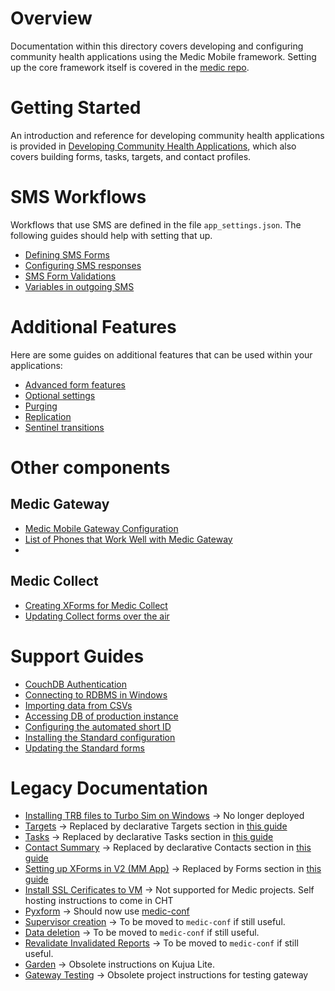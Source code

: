 # Overview
Documentation within this directory covers developing and configuring community health applications using the Medic Mobile framework. Setting up the core framework itself is covered in the [medic repo](https://github.com/medic/medic#easy-deployment). 

# Getting Started
An introduction and reference for developing community health applications is provided in [Developing Community Health Applications](https://github.com/medic/medic-docs/blob/master/configuration/developing-community-health-applications.md), which also covers building forms, tasks, targets, and contact profiles.

# SMS Workflows
Workflows that use SMS are defined in the file `app_settings.json`. The following guides should help with setting that up.
- [Defining SMS Forms](https://github.com/medic/medic-docs/blob/master/configuration/forms.md#json-forms)
- [Configuring SMS responses](app-settings.md)
- [SMS Form Validations](app-settings-validations.md)
- [Variables in outgoing SMS](variables-in-messages.md)

# Additional Features
Here are some guides on additional features that can be used within your applications: 
- [Advanced form features](forms.md)
- [Optional settings](https://github.com/medic/medic-docs/blob/master/configuration/app-settings.md#optional-settings)
- [Purging](purging.md)
- [Replication](replication.md)
- [Sentinel transitions](transitions.md)

# Other components
## Medic Gateway
- [Medic Mobile Gateway Configuration](gateway-config.md)
- [List of Phones that Work Well with Medic Gateway](gateway-phones.md)
- 

## Medic Collect
- [Creating XForms for Medic Collect](create-xforms-for-medic-collect.md)
- [Updating Collect forms over the air](collect-form-update-over-the-air.md)

# Support Guides
- [CouchDB Authentication](couchdb-authentication.md)
- [Connecting to RDBMS in Windows](connecting-to-rdbms-in-windows.md)
- [Importing data from CSVs](csv-to-docs.md)
- [Accessing DB of production instance](direct-access.md)
- [Configuring the automated short ID](shortcode-identifiers.md)
- [Installing the Standard configuration](installing-a-standard-project.md)
- [Updating the Standard forms](update-standard-forms.md)

# Legacy Documentation
- [Installing TRB files to Turbo Sim on Windows](legacy/installing-trb-windows.md) → No longer deployed
- [Targets](legacy/targets.md) → Replaced by declarative Targets section in [this guide](https://github.com/medic/medic-docs/blob/master/configuration/developing-community-health-applications.md#targets)
- [Tasks](legacy/tasks.md) → Replaced by declarative Tasks section in [this guide](https://github.com/medic/medic-docs/blob/master/configuration/developing-community-health-applications.md#tasks)
- [Contact Summary](legacy/contact-summary.md) → Replaced by declarative Contacts section in [this guide](https://github.com/medic/medic-docs/blob/master/configuration/developing-community-health-applications.md#contacts)
- [Setting up XForms in V2 (MM App)](legacy/setting-up-xforms-for-mm-app.md) → Replaced by Forms section in [this guide](https://github.com/medic/medic-docs/blob/master/configuration/developing-community-health-applications.md#forms)
- [Install SSL Cerificates to VM](legacy/install-ssl-certificates-to-vm.md) → Not supported for Medic projects. Self hosting instructions to come in CHT
- [Pyxform](legacy/pyxform.md) → Should now use [medic-conf](https://github.com/medic/medic-conf#installation)
- [Supervisor creation](legacy/supervisor-creation.md) → To be moved to `medic-conf` if still useful.
- [Data deletion](legacy/data-deletion.md) → To be moved to `medic-conf` if still useful.
- [Revalidate Invalidated Reports](legacy/revalidate-invalidated-report.md) → To be moved to `medic-conf` if still useful.
- [Garden](legacy/garden.md) → Obsolete instructions on Kujua Lite.
- [Gateway Testing](legacy/gateway-testing.md) → Obsolete project instructions for testing gateway